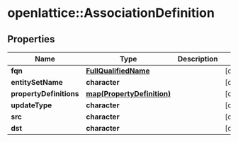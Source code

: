 # openlattice::AssociationDefinition

## Properties
Name | Type | Description | Notes
------------ | ------------- | ------------- | -------------
**fqn** | [**FullQualifiedName**](FullQualifiedName.md) |  | [optional] 
**entitySetName** | **character** |  | [optional] 
**propertyDefinitions** | [**map(PropertyDefinition)**](PropertyDefinition.md) |  | [optional] 
**updateType** | **character** |  | [optional] 
**src** | **character** |  | [optional] 
**dst** | **character** |  | [optional] 


